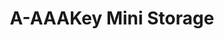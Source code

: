 ---
title: "A-AAAKey Mini Storage"
url: /san-antonio/a-aaakey-mini-storage-interstate-10-west/
shop: storage rental
---
